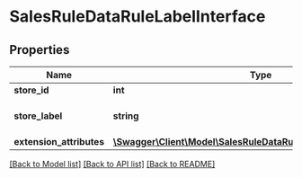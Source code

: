 # SalesRuleDataRuleLabelInterface

## Properties
Name | Type | Description | Notes
------------ | ------------- | ------------- | -------------
**store_id** | **int** | StoreId | 
**store_label** | **string** | The label for the store | 
**extension_attributes** | [**\Swagger\Client\Model\SalesRuleDataRuleLabelExtensionInterface**](SalesRuleDataRuleLabelExtensionInterface.md) |  | [optional] 

[[Back to Model list]](../README.md#documentation-for-models) [[Back to API list]](../README.md#documentation-for-api-endpoints) [[Back to README]](../README.md)



